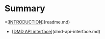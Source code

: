 # Summary

\*\[[INTRODUCTION](README.md)\]\(readme.md\)

* \[[DMD API interface](dmd-api-interface.md)\]\(dmd-api-interface.md\)



